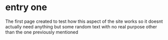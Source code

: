 # entry one

The first page created to test how this aspect of the site works so it doesnt actually need anything but some random text with no real purpose other than the one previously mentioned
